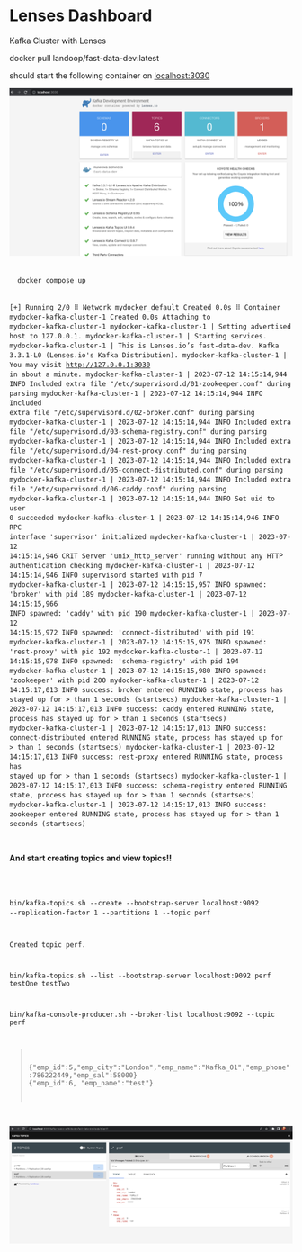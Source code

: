# Lenses Dashboard
Kafka Cluster with Lenses

docker pull landoop/fast-data-dev:latest

should start the following container on [localhost:3030](http://localhost:3030/)

<img title="Lenses Dashboard" alt="Kafka Dashboard" src="/images/2023-07-12-Lenses-Dashboard.png">

<p><code>
  docker compose up
  
[+] Running 2/0
 ⠿ Network mydocker_default            Created                                                                                                      0.0s
 ⠿ Container mydocker-kafka-cluster-1  Created                                                                                                      0.0s
Attaching to mydocker-kafka-cluster-1
mydocker-kafka-cluster-1  | Setting advertised host to 127.0.0.1.
mydocker-kafka-cluster-1  | Starting services.
mydocker-kafka-cluster-1  | This is Lenses.io’s fast-data-dev. Kafka 3.3.1-L0 (Lenses.io's Kafka Distribution).
mydocker-kafka-cluster-1  | You may visit http://127.0.0.1:3030 in about a minute.
mydocker-kafka-cluster-1  | 2023-07-12 14:15:14,944 INFO Included extra file "/etc/supervisord.d/01-zookeeper.conf" during parsing
mydocker-kafka-cluster-1  | 2023-07-12 14:15:14,944 INFO Included extra file "/etc/supervisord.d/02-broker.conf" during parsing
mydocker-kafka-cluster-1  | 2023-07-12 14:15:14,944 INFO Included extra file "/etc/supervisord.d/03-schema-registry.conf" during parsing
mydocker-kafka-cluster-1  | 2023-07-12 14:15:14,944 INFO Included extra file "/etc/supervisord.d/04-rest-proxy.conf" during parsing
mydocker-kafka-cluster-1  | 2023-07-12 14:15:14,944 INFO Included extra file "/etc/supervisord.d/05-connect-distributed.conf" during parsing
mydocker-kafka-cluster-1  | 2023-07-12 14:15:14,944 INFO Included extra file "/etc/supervisord.d/06-caddy.conf" during parsing
mydocker-kafka-cluster-1  | 2023-07-12 14:15:14,944 INFO Set uid to user 0 succeeded
mydocker-kafka-cluster-1  | 2023-07-12 14:15:14,946 INFO RPC interface 'supervisor' initialized
mydocker-kafka-cluster-1  | 2023-07-12 14:15:14,946 CRIT Server 'unix_http_server' running without any HTTP authentication checking
mydocker-kafka-cluster-1  | 2023-07-12 14:15:14,946 INFO supervisord started with pid 7
mydocker-kafka-cluster-1  | 2023-07-12 14:15:15,957 INFO spawned: 'broker' with pid 189
mydocker-kafka-cluster-1  | 2023-07-12 14:15:15,966 INFO spawned: 'caddy' with pid 190
mydocker-kafka-cluster-1  | 2023-07-12 14:15:15,972 INFO spawned: 'connect-distributed' with pid 191
mydocker-kafka-cluster-1  | 2023-07-12 14:15:15,975 INFO spawned: 'rest-proxy' with pid 192
mydocker-kafka-cluster-1  | 2023-07-12 14:15:15,978 INFO spawned: 'schema-registry' with pid 194
mydocker-kafka-cluster-1  | 2023-07-12 14:15:15,980 INFO spawned: 'zookeeper' with pid 200
mydocker-kafka-cluster-1  | 2023-07-12 14:15:17,013 INFO success: broker entered RUNNING state, process has stayed up for > than 1 seconds (startsecs)
mydocker-kafka-cluster-1  | 2023-07-12 14:15:17,013 INFO success: caddy entered RUNNING state, process has stayed up for > than 1 seconds (startsecs)
mydocker-kafka-cluster-1  | 2023-07-12 14:15:17,013 INFO success: connect-distributed entered RUNNING state, process has stayed up for > than 1 seconds (startsecs)
mydocker-kafka-cluster-1  | 2023-07-12 14:15:17,013 INFO success: rest-proxy entered RUNNING state, process has stayed up for > than 1 seconds (startsecs)
mydocker-kafka-cluster-1  | 2023-07-12 14:15:17,013 INFO success: schema-registry entered RUNNING state, process has stayed up for > than 1 seconds (startsecs)
mydocker-kafka-cluster-1  | 2023-07-12 14:15:17,013 INFO success: zookeeper entered RUNNING state, process has stayed up for > than 1 seconds (startsecs)


</code></p>

<p><b>And start creating topics and view topics!!</b></p>

<p><code>

bin/kafka-topics.sh --create --bootstrap-server localhost:9092 --replication-factor 1 --partitions 1 --topic perf

Created topic perf.

bin/kafka-topics.sh --list --bootstrap-server localhost:9092
perf
testOne
testTwo

bin/kafka-console-producer.sh --broker-list localhost:9092 --topic perf
>{"emp_id":5,"emp_city":"London","emp_name":"Kafka_01","emp_phone":786222449,"emp_sal":58000}
>{"emp_id":6, "emp_name":"test"}

</code></p>

<img title="View Messages" alt="Kafka Messages" src="/images/2023-07-12-Lenses-messages.png">
